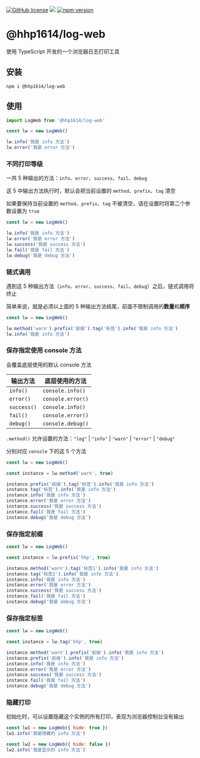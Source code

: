 [![GitHub license](https://img.shields.io/badge/license-MIT-aa0000.svg)](https://github.com/hhp1614/log-web/blob/master/LICENSE)
![](https://img.shields.io/badge/language-typescript-007bcd.svg)
[![npm version](https://img.shields.io/npm/v/@hhp1614/log-web.svg)](https://www.npmjs.com/package/@hhp1614/log-web)

# @hhp1614/log-web

使用 TypeScript 开发的一个浏览器日志打印工具

## 安装

```shell
npm i @hhp1614/log-web
```

## 使用

```js
import LogWeb from '@hhp1614/log-web'

const lw = new LogWeb()

lw.info('我是 info 方法')
lw.error('我是 error 方法')
```

### 不同打印等级

一共 5 种输出的方法：`info`、`error`、`success`、`fail`、`debug`

这 5 中输出方法执行时，默认会把当前设置的 `method`、`prefix`、`tag` 清空

如果要保持当前设置的 `method`、`prefix`、`tag` 不被清空，请在设置时将第二个参数设置为 `true`

```js
const lw = new LogWeb()

lw.info('我是 info 方法')
lw.error('我是 error 方法')
lw.success('我是 success 方法')
lw.fail('我是 fail 方法')
lw.debug('我是 debug 方法')
```

### 链式调用

遇到这 5 种输出方法（`info`、`error`、`success`、`fail`、`debug`）之后，链式调用将终止

简单来说，就是必须以上面的 5 种输出方法结尾，前面不限制调用的**数量**和**顺序**

```js
const lw = new LogWeb()

lw.method('warn').prefix('前缀').tag('标签').info('我是 info 方法')
lw.info('我是 info 方法')
```

### 保存指定使用 console 方法

会覆盖底层使用的默认 console 方法

| 输出方法    | 底层使用的方法    |
| ----------- | ----------------- |
| `info()`    | `console.info()`  |
| `error()`   | `console.error()` |
| `success()` | `console.info()`  |
| `fail()`    | `console.error()` |
| `debug()`   | `console.debug()` |

`.method()` 允许设置的方法：`"log"` | `"info"` | `"warn"` | `"error"` | `"debug"`

分别对应 `console` 下的这 5 个方法

```js
const lw = new LogWeb()

const instance = lw.method('warn', true)

instance.prefix('前缀').tag('标签').info('我是 info 方法')
instance.tag('标签').info('我是 info 方法')
instance.info('我是 info 方法')
instance.error('我是 error 方法')
instance.success('我是 success 方法')
instance.fail('我是 fail 方法')
instance.debug('我是 debug 方法')
```

### 保存指定前缀

```js
const lw = new LogWeb()

const instance = lw.prefix('hhp', true)

instance.method('warn').tag('标签1').info('我是 info 方法')
instance.tag('标签2').info('我是 info 方法')
instance.info('我是 info 方法')
instance.error('我是 error 方法')
instance.success('我是 success 方法')
instance.fail('我是 fail 方法')
instance.debug('我是 debug 方法')
```

### 保存指定标签

```js
const lw = new LogWeb()

const instance = lw.tag('hhp', true)

instance.method('warn').prefix('前缀').info('我是 info 方法')
instance.prefix('前缀').info('我是 info 方法')
instance.info('我是 info 方法')
instance.error('我是 error 方法')
instance.success('我是 success 方法')
instance.fail('我是 fail 方法')
instance.debug('我是 debug 方法')
```

### 隐藏打印

初始化时，可以设置隐藏这个实例的所有打印，表现为浏览器控制台没有输出

```js
const lw1 = new LogWeb({ hide: true })
lw1.info('我是隐藏的 info 方法')

const lw2 = new LogWeb({ hide: false })
lw2.info('我是显示的 info 方法')
```
